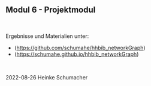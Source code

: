 ## Modul 6 - Projektmodul
<br/>

Ergebnisse und Materialien unter:

- (https://github.com/schumahe/hhbib_networkGraph)
- (https://schumahe.github.io/hhbib_networkGraph)
<br/>

2022-08-26 Heinke Schumacher
